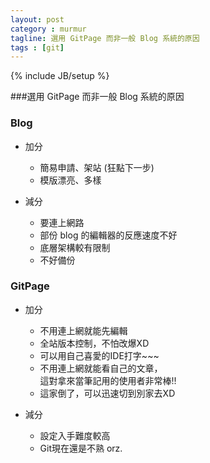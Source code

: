 ```yaml
---
layout: post
category : murmur
tagline: 選用 GitPage 而非一般 Blog 系統的原因
tags : [git]
---
```

{% include JB/setup %}

###選用 GitPage 而非一般 Blog 系統的原因

### Blog

* 加分
  * 簡易申請、架站 (狂點下一步)
  * 模版漂亮、多樣

* 減分
  * 要連上網路
  * 部份 blog 的編輯器的反應速度不好
  * 底層架構較有限制
  * 不好備份

### GitPage

* 加分
  * 不用連上網就能先編輯
  * 全站版本控制，不怕改爆XD
  * 可以用自己喜愛的IDE打字~~~
  * 不用連上網就能看自己的文章，  
    這對拿來當筆記用的使用者非常棒!!
  * 這家倒了，可以迅速切到別家去XD

* 減分
  * 設定入手難度較高
  * Git現在還是不熟 orz.